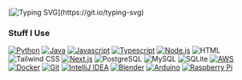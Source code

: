 [![Typing SVG](https://readme-typing-svg.demolab.com?font=JetBrains+Mono&size=29&pause=1000&color=FFFFFF&center=true&vCenter=true&repeat=false&width=435&lines=Heya!+My+name+is+vian.)](https://git.io/typing-svg)
### Stuff I Use

[![Python](https://img.shields.io/badge/-Python-141414?style=flat&logo=python)](https://www.python.org/)
[![Java](https://img.shields.io/badge/-Java-141414?style=flat&logo=openjdk)](https://adoptium.net/)
[![Javascript](https://img.shields.io/badge/-Javascript-141414?style=flat&logo=javascript)](https://www.javascript.com/)
[![Typescript](https://img.shields.io/badge/-Typescript-141414?style=flat&logo=typescript)](https://www.typescriptlang.org/)
[![Node.js](https://img.shields.io/badge/-Node.js-141414?style=flat&logo=nodedotjs)](https://nodejs.org/)
![HTML](https://img.shields.io/badge/-HTML-141414?style=flat&logo=html5)
![Tailwind CSS](https://img.shields.io/badge/-Tailwind%20CSS-141414?style=flat&logo=tailwindcss)
[![Next.js](https://img.shields.io/badge/-Next.js-141414?style=flat&logo=next.js)](https://nextjs.org/)
![PostgreSQL](https://img.shields.io/badge/-PostgreSQL-141414?style=flat&logo=postgresql)
![MySQL](https://img.shields.io/badge/-MySQL-141414?style=flat&logo=mysql)
![SQLite](https://img.shields.io/badge/-SQLite-141414?style=flat&logo=sqlite)
[![AWS](https://img.shields.io/badge/-Amazon%20Web%20Services-141414?style=flat&logo=amazonwebservices)](https://aws.amazon.com/)
[![Docker](https://img.shields.io/badge/-Docker-141414?style=flat&logo=docker)](https://www.docker.com/)
[![Git](https://img.shields.io/badge/-Git-141414?style=flat&logo=git)](https://git-scm.com/)
[![IntelliJ IDEA](https://img.shields.io/badge/-IntelliJ%20IDEA-141414?style=flat&logo=intellijidea)](https://www.jetbrains.com/idea/)
[![Blender](https://img.shields.io/badge/-Blender-141414?style=flat&logo=blender)](https://www.blender.org/)
[![Arduino](https://img.shields.io/badge/-Arduino-141414?style=flat&logo=arduino)](https://www.arduino.cc/)
[![Raspberry Pi](https://img.shields.io/badge/-Raspberry%20Pi-141414?style=flat&logo=raspberrypi)](https://www.raspberrypi.org/)
